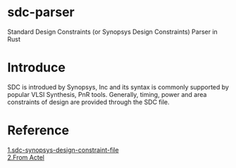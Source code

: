 # sdc-parser
Standard Design Constraints (or Synopsys Design Constraints) Parser in Rust

# Introduce
SDC is introdued by Synopsys, Inc and its syntax is commonly supported by popular VLSI Synthesis, PnR tools. Generally, timing, power and area constraints of design are provided through the SDC file. 


# Reference
[1.sdc-synopsys-design-constraint-file](https://www.teamvlsi.com/2020/05/sdc-synopsys-design-constraint-file-in.html) \
[2.From Actel](http://ebook.pldworld.com/_semiconductors/actel/libero_v70_fusion_webhelp/sdc_files.htm)
